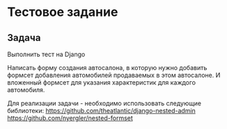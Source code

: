 # Тестовое задание

## Задача
Выполнить тест на Django

Написать форму создания автосалона, в которую нужно добавить формсет добавления автомобилей продаваемых в этом автосалоне. И вложенный формсет для указания характеристик для каждого автомобиля.

Для реализации задачи - необходимо использовать следующие библиотеки:
https://github.com/theatlantic/django-nested-admin
https://github.com/nyergler/nested-formset